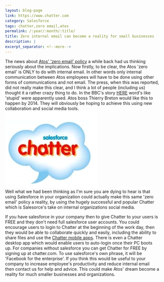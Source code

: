 ```yaml
---
layout: blog-page
link: https://www.chatter.com
category: Salesforce
tags: chatter,zero email,atos
permalink: /:year/:month/:title/
title: Zero internal email can become a reality for small businesses
description: |
excerpt_separator: <!--more-->
---
```


The news about [Atos' 'zero email' policy](http://atos.net/en-us/about_us/zero_email/default.htm) a while back had us thinking seriously about the implications. Now firstly, to be clear, the Atos 'zero email' is ONLY to do with internal email. In other words only internal communication between Atos employees will have to be done using other forms of communications and not email. The press, when this was reported, did not really make this clear, and I think a lot of people (including us) thought it a rather crazy thing to do. In the BBC's story [HERE](http://www.bbc.co.uk/news/technology-16055310) word's like 'stupid' were apparently used. Atos boss Thierry Breton would like this to happen by 2014. <!--more-->They will obviously be hoping to achieve this using new collaboration and social media tools.<br><a href="{{ page.link }}" target="_blank"><img class="img-responsive center-block" src="/wp-content/uploads/2012/08/salesforce_chatter_logo.jpg" alt="Salesforce Chatter"></a><br>Well what we had been thinking as I'm sure you are dying to hear is that using Salesforce in your organization could actually make this same 'zero email' policy a reality, by using the hugely successful and popular Chatter which is Salesorce's take on internal organizations social media. 

If you have salesforce in your company then to give Chatter to your users is FREE and they don't need full salesforce user accounts. You could encourage users to login to Chatter at the beginning of the work day, then they would be able to collaborate quickly and easily, including the ability to share files and use the [Chatter mobile apps](https://www.chatter.com/mobile/). There is even a Chatter desktop app which would enable users to auto-login once their PC boots up. For companies without salesforce you can get Chatter for FREE by signing up at chatter.com. To use salesforce's own phrase, it will be 'Facebook for the enterprise'. If you think this would be useful to your company to increase employee's productivity and reduce internal email then contact us for help and advice. This could make Atos' dream become a reality for much smaller businesses and organizations.